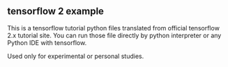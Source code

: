## tensorflow 2 example
This is a tensorflow tutorial python files translated from official tensorflow 2.x tutorial site. 
You can run those file directly by python interpreter or any Python IDE with tensorflow.

Used only for experimental or personal studies.
